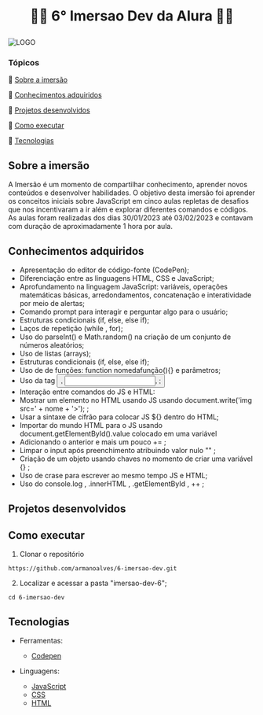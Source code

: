 # <p align="center" > 🤽‍♂️ 6° Imersao Dev da Alura 🤽‍♂️ </p> 

![LOGO](https://i.imgur.com/mPbIR9J.png)

### Tópicos 

🔹 [Sobre a imersão](#sobre-a-imersão)

🔹 [Conhecimentos adquiridos](#conhecimentos-adquiridos)

🔹 [Projetos desenvolvidos](#projetos-desenvolvidos)

🔹 [Como executar](#como-executar)

🔹 [Tecnologias](#tecnologias)

## Sobre a imersão

A Imersão é um momento de compartilhar conhecimento, aprender novos conteúdos e desenvolver habilidades. O objetivo desta imersão foi aprender os conceitos iniciais sobre JavaScript em cinco aulas repletas de desafios que nos incentivaram a ir além e explorar diferentes comandos e códigos. As aulas foram realizadas dos dias 30/01/2023 até 03/02/2023 e contavam com duração de aproximadamente 1 hora por aula.

## Conhecimentos adquiridos

* Apresentação do editor de código-fonte (CodePen);
* Diferenciação entre as linguagens HTML, CSS e JavaScript;
* Aprofundamento na linguagem JavaScript: variáveis, operações matemáticas básicas, arredondamentos, concatenação e interatividade por meio de alertas;
* Comando prompt para interagir e perguntar algo para o usuário;
* Estruturas condicionais (if, else, else if);
* Laços de repetição (while , for);
* Uso do parseInt() e Math.random() na criação de um conjunto de números aleatórios;
* Uso de listas (arrays);
* Estruturas condicionais (if, else, else if);
* Uso de de funções: function nomedafunção(){} e parâmetros;
* Uso da tag <button>, <input>, <label> ;
 * Interação entre comandos do JS e HTML:
 * Mostrar um elemento no HTML usando JS usando document.write('img src=' + nome + '>'); ;
 * Usar a sintaxe de cifrão para colocar JS ${} dentro do HTML;
* Importar do mundo HTML para o JS usando document.getElementById().value colocado em uma variável
* Adicionando o anterior e mais um pouco += ;
* Limpar o input após preenchimento atribuindo valor nulo "" ;
* Criação de um objeto usando chaves no momento de criar uma variável {} ;
* Uso de crase para escrever ao mesmo tempo JS e HTML;
* Uso do console.log , .innerHTML , .getElementById , ++ ;

## Projetos desenvolvidos

## Como executar
1. Clonar o repositório

```
https://github.com/armanoalves/6-imersao-dev.git
```

2. Localizar e acessar a pasta "imersao-dev-6";

```
cd 6-imersao-dev
```

## Tecnologias

* Ferramentas:
  * [Codepen](https://codepen.io/)
  
* Linguagens:
  * [JavaScript](https://www.w3schools.com/js/)
  * [CSS](https://www.w3schools.com/css/)
  * [HTML](https://www.w3schools.com/html/)
  
